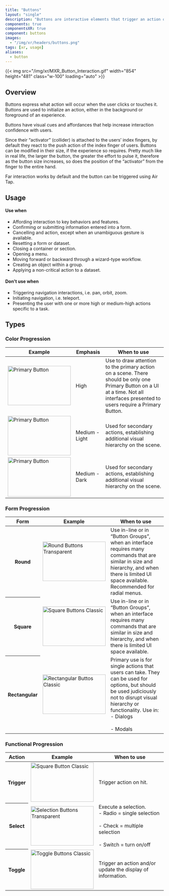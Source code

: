 ```yaml
---
title: "Buttons"
layout: "single"
description: "Buttons are interactive elements that trigger an action or an event."
components: true
componentsXR: true
component: buttons
images:
  - "/img/xr/headers/buttons.png"
tags: [xr, usage]
aliases:
  - button
---
```


{{< img src="/img/xr/MXR_Button_Interaction.gif" width="854" height="481" class="w-100" loading="auto" >}}

## Overview

Buttons express what action will occur when the user clicks or touches it. Buttons are used to initialize an action, either in the background or foreground of an experience.

Buttons have visual cues and affordances that help increase interaction confidence with users.

Since their “activator” (collider) is attached to the users’ index fingers, by default they react to the push action of the index finger of users. Buttons can be modified in their size, if the experience so requires. Pretty much like in real life, the larger the button, the greater the effort to pulse it, therefore as the button size increases, so does the position of the “activator” from the finger to the entire hand.

Far interaction works by default and the button can be triggered using Air Tap.

## Usage

#### Use when

- Affording interaction to key behaviors and features.
- Confirming or submitting information entered into a form.
- Cancelling and action, except when an unambiguous gesture is available.
- Resetting a form or dataset.
- Closing a container or section.
- Opening a menu.
- Moving forward or backward through a wizard-type workflow.
- Creating an object within a group.
- Applying a non-critical action to a dataset.

#### Don't use when

- Triggering navigation interactions, i.e. pan, orbit, zoom.
- Initiating navigation, i.e. teleport.
- Presenting the user with one or more high or medium-high actions specific to a task.

## Types

### Color Progression

<table class="table table-bordered">
  <thead class="thead-light">
    <tr>
      <th>Example</th>
      <th>Emphasis</th>
      <th>When to use</th>
    </tr>
  </thead>
  <tbody>
    <tr>
      <td><img src="/img/xr/Button_Primary.png" alt="Primary Button" width="200" height="125"></td>
      <td>High</td>
      <td>
        Use to draw attention to the primary action on a scene. There should be only one Primary Button on a UI at a time. Not all interfaces presented to users require a Primary Button.
      </td>
    </tr>
    <tr>
      <td><img src="/img/xr/Button_Secondary_Classic.png" alt="Primary Button" width="200" height="125"></td>
      <td>Medium - Light</td>
      <td>
        Used for secondary actions, establishing additional visual hierarchy on the scene.
      </td>
    </tr>
    <tr>
      <td><img src="/img/xr/Button_Secondary_Transparent.png" alt="Primary Button" width="200" height="125"></td>
      <td>Medium - Dark</td>
      <td>
         Used for secondary actions, establishing additional visual hierarchy on the scene.
      </td>
    </tr>
  </tbody>
</table>

### Form Progression

<table class="table table-bordered">
  <thead class="thead-light">
    <tr>
      <th>Form</th>
      <th>Example</th>
      <th>When to use</th>
    </tr>
  </thead>
  <tbody>
    <tr>
      <th scope="row">Round</th>
      <td><img src="/img/xr/Buttons_Round_Transparent.png" alt="Round Buttons Transparent" width="200" height="125" loading="lazy"></td>
      <td>
        Use in-line or in “Button Groups”, when an interface requires many commands that are similar in size and hierarchy, and when there is limited UI space available. Recommended for radial menus.
      </td>
    </tr>
    <tr>
      <th scope="row">Square</th>
      <td><img src="/img/xr/Button_Square_Classic.png" alt="Square Buttons Classic" width="200" height="125" loading="lazy"></td>
      <td>
        Use in-line or in “Button Groups”, when an interface requires many commands that are similar in size and hierarchy, and when there is limited UI space available.
      </td>
    </tr>
        <tr>
      <th scope="row">Rectangular</th>
      <td><img src="/img/xr/Buttons_Rectangular_Text_Classic.png" alt="Rectangular Buttos Classic" width="200" height="125" loading="lazy"></td>
      <td>
        Primary use is for single actions that users can take.  They can be used for options, but should be used judiciously not to disrupt visual hierarchy or functionality.  Use in:
        <br> - Dialogs</br>
        <br> - Modals</br>
      </td>
    </tr>
  </tbody>
</table>

### Functional Progression

<table class="table table-bordered">
  <thead class="thead-light">
    <tr>
      <th>Action</th>
      <th>Example</th>
      <th>When to use</th>
    </tr>
  </thead>
  <tbody>
    <tr>
      <th scope="row">Trigger</th>
      <td><img src="/img/xr/Button_Square_Classic.png" alt="Square Button Classic" width="200" height="125" loading="lazy"></td>
      <td>
        Trigger action on hit.
      </td>
    </tr>
    <tr>
      <th scope="row">Select</th>
      <td><img src="/img/xr/Buttons_Square_Selection_Transparent.png" alt="Selection Buttons Transparent" width="200" height="125" loading="lazy"></td>
      <td>
        Execute a selection.
          <br> - Radio  = single selection</br>
          <br> - Check  = multiple selection</br>
          <br> - Switch = turn on/off </br>
      </td>
    </tr>
        <tr>
      <th scope="row">Toggle</th>
      <td><img src="/img/xr/Buttons_Square_Toggle_Classic.png" alt="Toggle Buttons Classic" width="200" height="125" loading="lazy"></td>
      <td>
        Trigger an action and/or update the display of information.
      </td>
    </tr>
  </tbody>
</table>
